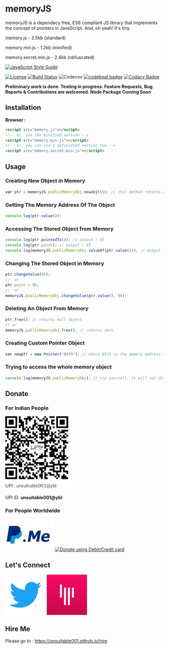 # memoryJS

memoryJS is a dependecy free, ES6 compliant JS library that implements the concept of pointers in JavaScript. And, oh yeah! It's tiny.

memory.js - 2.5kb (standard)

memory.min.js - 1.2kb (minified)

memory.secret.min.js - 2.4kb (obfuscated)

[![JavaScript Style Guide](https://cdn.rawgit.com/standard/standard/master/badge.svg)](https://github.com/standard/standard)

[![License](https://img.shields.io/github/license/unsuitable001/memoryJS.svg?style=popout)](https://raw.githubusercontent.com/unsuitable001/memoryJS/master/LICENSE)
[![Build Status](https://travis-ci.org/unsuitable001/memoryJS.svg?branch=master)](https://travis-ci.org/unsuitable001/memoryJS)
![Codecov](https://img.shields.io/codecov/c/github/unsuitable001/memoryJS)
[![codebeat badge](https://codebeat.co/badges/9a04c2ff-0e70-4290-a340-67f37d41e162)](https://codebeat.co/projects/github-com-unsuitable001-memoryjs-master) [![Codacy Badge](https://api.codacy.com/project/badge/Grade/392b5ccd3b854df8bc0988e359872afb)](https://www.codacy.com/app/unsuitable001/memoryJS?utm_source=github.com&utm_medium=referral&utm_content=unsuitable001/memoryJS&utm_campaign=Badge_Grade)

**Preliminary work is done. Testing in progress. Feature Requests, Bug Reports & Contributions are welcomed. Node Package Coming Soon**

## Installation

**Browser :**

```html
<script src="memory.js"></script>
<!-- or, use the minified version -->
<script src="memory.min.js"></script>
<!-- or, you can use a obfuscated version too -->
<script src="memory.secret.min.js"></script>
```

## Usage

### Creating New Object in Memory

```javascript
var ptr = memoryJS.publicMemoryObj.newobj(55); // this method returns a pointer object
```

### Getting The Memory Address Of The Object

```javascript
console.log(ptr.value());
```

### Accessing The Stored Object from Memory

```javascript
console.log(ptr.pointedTo()); // output : 55
console.log(ptr.point); // output : 55
console.log(memoryJS.publicMemoryObj.valueOf(ptr.value())); // output : 55
```

### Changing The Stored Object in Memory

```javascript
ptr.changeValue(96);
//  or
ptr.point = 96;
//	or
memoryJS.publicMemoryObj.changeValue(ptr.value(), 96);
```

### Deleting An Object From Memory

```javascript
ptr.free(); // returns null object
// or
memoryJS.publicMemoryObj.free(); // returns zero
```

### Creating Custom Pointer Object

```javascript
var newptr = new Pointer("05f9"); // where 05f9 is the memory address (i.e value of the pointer)
```

### Trying to access the whole memory object

```javascript
console.log(memoryJS.publicMemoryObj); // try yourself. it will not display any of the contents. Will only print the available methods.
```

## Donate

### For Indian People

![Donate Via UPI](https://raw.githubusercontent.com/unsuitable001/Notice_And_My_Identity/master/images/UPIQRCode.png)

UPI ID: **unsuitable001@ybl**

### For People Worldwide

[![PayPal Me](https://raw.githubusercontent.com/unsuitable001/Notice_And_My_Identity/master/images/paypalme.jpg)](https://www.paypal.me/unsuitable001)
[![Donate using Debit/Credit card](https://www.paypalobjects.com/en_GB/i/btn/btn_donateCC_LG.gif)](https://www.paypal.com/cgi-bin/webscr?cmd=_s-xclick&hosted_button_id=G6N58TAQXHFBA)

## Let's Connect

[![Twitter](https://raw.githubusercontent.com/unsuitable001/Notice_And_My_Identity/master/images/twitter.png)](https://twitter.com/unsuitable001)
[![Gitter Chat](https://raw.githubusercontent.com/unsuitable001/Notice_And_My_Identity/master/images/gitter.png)](https://gitter.im/unsuitable001)

## Hire Me

Please go to : https://unsuitable001.github.io/hire
